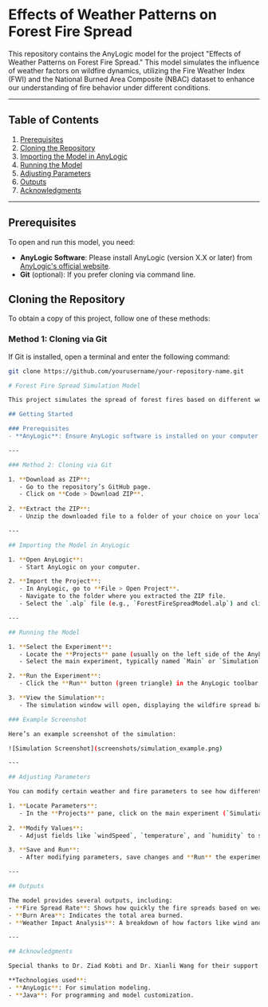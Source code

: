 # Effects of Weather Patterns on Forest Fire Spread

This repository contains the AnyLogic model for the project "Effects of Weather Patterns on Forest Fire Spread." This model simulates the influence of weather factors on wildfire dynamics, utilizing the Fire Weather Index (FWI) and the National Burned Area Composite (NBAC) dataset to enhance our understanding of fire behavior under different conditions.

---

## Table of Contents

1. [Prerequisites](#prerequisites)
2. [Cloning the Repository](#cloning-the-repository)
3. [Importing the Model in AnyLogic](#importing-the-model-in-anylogic)
4. [Running the Model](#running-the-model)
5. [Adjusting Parameters](#adjusting-parameters)
6. [Outputs](#outputs)
7. [Acknowledgments](#acknowledgments)

---

## Prerequisites

To open and run this model, you need:
- **AnyLogic Software**: Please install AnyLogic (version X.X or later) from [AnyLogic's official website](https://www.anylogic.com/).
- **Git** (optional): If you prefer cloning via command line.

## Cloning the Repository

To obtain a copy of this project, follow one of these methods:

### Method 1: Cloning via Git

If Git is installed, open a terminal and enter the following command:

```bash
git clone https://github.com/yourusername/your-repository-name.git

# Forest Fire Spread Simulation Model

This project simulates the spread of forest fires based on different weather patterns and environmental conditions using AnyLogic. It includes parameter adjustments for weather factors like wind speed, humidity, and temperature, which influence the fire's progression.

## Getting Started

### Prerequisites
- **AnyLogic**: Ensure AnyLogic software is installed on your computer. Download it from [AnyLogic's official site](https://www.anylogic.com/).

---

### Method 2: Cloning via Git

1. **Download as ZIP**:
   - Go to the repository’s GitHub page.
   - Click on **Code > Download ZIP**.
   
2. **Extract the ZIP**:
   - Unzip the downloaded file to a folder of your choice on your local machine.

---

## Importing the Model in AnyLogic

1. **Open AnyLogic**:
   - Start AnyLogic on your computer.

2. **Import the Project**:
   - In AnyLogic, go to **File > Open Project**.
   - Navigate to the folder where you extracted the ZIP file.
   - Select the `.alp` file (e.g., `ForestFireSpreadModel.alp`) and click **Open**.

---

## Running the Model

1. **Select the Experiment**:
   - Locate the **Projects** pane (usually on the left side of the AnyLogic interface).
   - Select the main experiment, typically named `Main` or `Simulation`.

2. **Run the Experiment**:
   - Click the **Run** button (green triangle) in the AnyLogic toolbar, or right-click the experiment name and select **Run**.

3. **View the Simulation**:
   - The simulation window will open, displaying the wildfire spread based on selected weather conditions.

### Example Screenshot

Here’s an example screenshot of the simulation:

![Simulation Screenshot](screenshots/simulation_example.png)

---

## Adjusting Parameters

You can modify certain weather and fire parameters to see how different conditions affect the simulation:

1. **Locate Parameters**:
   - In the **Projects** pane, click on the main experiment (`Simulation` or `Main`).
   
2. **Modify Values**:
   - Adjust fields like `windSpeed`, `temperature`, and `humidity` to simulate various scenarios.

3. **Save and Run**:
   - After modifying parameters, save changes and **Run** the experiment again to see the effects.

---

## Outputs

The model provides several outputs, including:
- **Fire Spread Rate**: Shows how quickly the fire spreads based on weather and vegetation conditions.
- **Burn Area**: Indicates the total area burned.
- **Weather Impact Analysis**: A breakdown of how factors like wind and humidity influence fire spread dynamics.

---

## Acknowledgments

Special thanks to Dr. Ziad Kobti and Dr. Xianli Wang for their support and guidance.

**Technologies used**:
- **AnyLogic**: For simulation modeling.
- **Java**: For programming and model customization.
